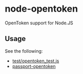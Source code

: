 node-opentoken
==============

OpenToken support for Node.JS

Usage
-----
See the following:

  * [test/opentoken_test.js](https://github.com/darrenderidder/node-opentoken/test/opentoken_test.js)
  * [passport-opentoken](https://github.com/darrenderidder/passport-opentoken)
